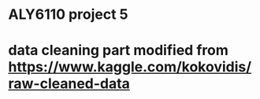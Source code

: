 # ALY6110 project 5
# data cleaning part modified from https://www.kaggle.com/kokovidis/raw-cleaned-data
